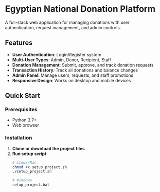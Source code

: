 # Egyptian National Donation Platform

A full-stack web application for managing donations with user authentication, request management, and admin controls.

## Features

- **User Authentication**: Login/Register system
- **Multi-User Types**: Admin, Donor, Recipient, Staff
- **Donation Management**: Submit, approve, and track donation requests
- **Transaction History**: Track all donations and balance changes
- **Admin Panel**: Manage users, requests, and staff promotions
- **Responsive Design**: Works on desktop and mobile devices

## Quick Start

### Prerequisites
- Python 3.7+
- Web browser

### Installation

1. **Clone or download the project files**
2. **Run setup script**:
   ```bash
   # Linux/Mac
   chmod +x setup_project.sh
   ./setup_project.sh
   
   # Windows
   setup_project.bat